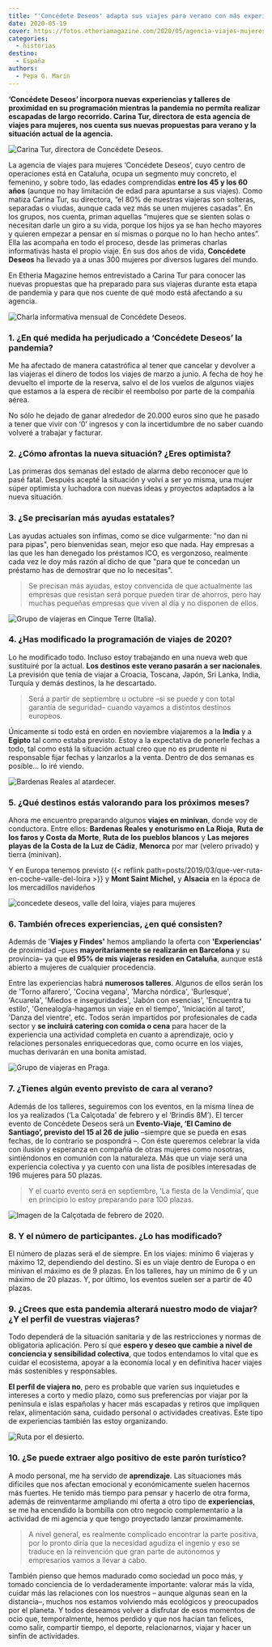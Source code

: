```yaml
---
title: "'Concédete Deseos' adapta sus viajes para verano con más experiencias y talleres de proximidad"
date: 2020-05-19
cover: https://fotos.etheriamagazine.com/2020/05/agencia-viajes-mujeres-valle-del-loira.jpg
categories: 
  - historias
destino: 
  - España
authors: 
  - Pepa G. Marín
---
```


**‘Concédete Deseos’ incorpora nuevas experiencias y talleres de proximidad en su 
programación mientras la pandemia no permita realizar escapadas de largo recorrido. 
Carina Tur, directora de esta agencia de viajes para mujeres, nos cuenta sus nuevas 
propuestas para verano y la situación actual de la agencia.** 

![Carina Tur, directora de Concédete Deseos.](https://fotos.etheriamagazine.com/2020/05/Carina-Tur-concedete-deseos.jpg "Carina Tur, directora de Concédete Deseos.")

La agencia de viajes para mujeres ‘Concédete Deseos’, cuyo centro de operaciones está en 
Cataluña, ocupa un segmento muy concreto, el femenino, y sobre todo, las edades 
comprendidas **entre los 45 y los 60 años** (aunque no hay limitación de edad para 
apuntarse a sus viajes). Como matiza Carina Tur, su directora, “el 80% de nuestras 
viajeras son solteras, separadas o viudas, aunque cada vez más se unen mujeres casadas”. 
En los grupos, nos cuenta, priman aquellas “mujeres que se sienten solas o necesitan 
darle un giro a su vida, porque los hijos ya se han hecho mayores y quieren empezar a 
pensar en sí mismas o porque no lo han hecho antes”. Ella las acompaña en todo el 
proceso, desde las primeras charlas informativas hasta el propio viaje. En sus dos años 
de vida, **Concédete Deseos** ha llevado ya a unas 300 mujeres por diversos lugares del 
mundo. 

En Etheria Magazine hemos entrevistado a Carina Tur para conocer las nuevas propuestas 
que ha preparado para sus viajeras durante esta etapa de pandemia y para que nos cuente 
de qué modo está afectando a su agencia. 

![Charla informativa mensual de Concédete Deseos.](https://fotos.etheriamagazine.com/2020/05/agencia-viajes-mujeres-charla-informativa.jpg "Charla informativa mensual de Concédete Deseos.")

### 1\. ¿En qué medida ha perjudicado a ‘Concédete Deseos’ la pandemia?

Me ha afectado de manera catastrófica al tener que cancelar y devolver a las viajeras el 
dinero de todos los viajes de marzo a junio. A fecha de hoy he devuelto el importe de la 
reserva, salvo el de los vuelos de algunos viajes que estamos a la espera de recibir el 
reembolso por parte de la compañía aérea. 

No sólo he dejado de ganar alrededor de 20.000 euros sino que he pasado a tener que 
vivir con ‘0’ ingresos y con la incertidumbre de no saber cuando volveré a trabajar y 
facturar. 

### 2\. ¿Cómo afrontas la nueva situación? ¿Eres optimista?

Las primeras dos semanas del estado de alarma debo reconocer que lo pasé fatal. Después 
acepté la situación y volví a ser yo misma, una mujer súper optimista y luchadora con 
nuevas ideas y proyectos adaptados a la nueva situación. 

### 3\. ¿Se precisarían más ayudas estatales?

Las ayudas actuales son ínfimas, como se dice vulgarmente: "no dan ni para pipas", pero 
bienvenidas sean, mejor eso que nada. Hay empresas a las que les han denegado los 
préstamos ICO, es vergonzoso, realmente cada vez le doy más razón al dicho de que "para 
que te concedan un préstamo has de demostrar que no lo necesitas". 

> Se precisan más ayudas, estoy convencida de que actualmente las empresas que resistan 
> será porque pueden tirar de ahorros, pero hay muchas pequeñas empresas que viven al día 
> y no disponen de ellos. 

![Grupo de viajeras en Cinque Terre (Italia).](https://fotos.etheriamagazine.com/2020/05/agencia-viajes-mujeres-concedete-deseos.jpg "Grupo de viajeras en Cinque Terre (Italia).")

### 4\. ¿Has modificado la programación de viajes de 2020?

Lo he modificado todo. Incluso estoy trabajando en una nueva web que sustituiré por la 
actual. **Los destinos este verano pasarán a ser nacionales**. La previsión que tenía de 
viajar a Croacia, Toscana, Japón, Sri Lanka, India, Turquía y demás destinos, la he 
descartado. 

> Será a partir de septiembre u octubre –si se puede y con total garantía de seguridad– 
> cuando vayamos a distintos destinos europeos. 

Únicamente si todo está en orden en noviembre viajaremos a la **India** y a **Egipto** 
tal como estaba previsto. Estoy a la expectativa de ponerle fechas a todo, tal como está 
la situación actual creo que no es prudente ni responsable fijar fechas y lanzarlos a la 
venta. Dentro de dos semanas es posible... lo iré viendo. 

![Bardenas Reales al atardecer.](https://fotos.etheriamagazine.com/2019/04/navarra-bardenas-reales.jpg "Bardenas Reales. © Adobe Stock")

### 5\. ¿Qué destinos estás valorando para los próximos meses?

Ahora me encuentro preparando algunos **viajes en minivan**, donde voy de conductora. 
Entre ellos: **Bardenas Reales y enoturismo en La Rioja**, **Ruta de los faros y Costa 
da Morte**, **Ruta de los pueblos blancos** y **Las mejores playas de la Costa de la Luz 
de Cádiz**, **Menorca** por mar (velero privado) y tierra (minivan). 

Y en Europa tenemos previsto {{< reflink 
path=posts/2019/03/que-ver-ruta-en-coche-valle-del-loira >}} y **Mont Saint Michel,** y 
**Alsacia** en la época de los mercadillos navideños 

![concedete deseos, valle del loira, viajes para mujeres](https://fotos.etheriamagazine.com/2020/05/agencia-viajes-mujeres-valle-del-loira.jpg "Grupo de Concédete Deseos en el Valle del Loira (Francia).")

### 6\. También ofreces experiencias, ¿en qué consisten?

Además de '**Viajes y Findes'** hemos ampliando la oferta con **'Experiencias'** de 
proximidad –pues **mayoritariamente se realizarán en Barcelona** y su provincia– ya que 
**el 95% de mis viajeras residen en Cataluña**, aunque está abierto a mujeres de 
cualquier procedencia. 

Entre las experiencias habrá **numerosos talleres**. Algunos de ellos serán los de 
'Torno alfarero', 'Cocina vegana', 'Marcha nórdica', 'Burlesque', 'Acuarela', 'Miedos e 
inseguridades', 'Jabón con esencias', 'Encuentra tu estilo', 'Genealogía-hagamos un 
viaje en el tiempo', 'Iniciación al tarot', 'Danza del vientre', etc. Todos serán 
impartidos por profesionales de cada sector y **se incluirá catering con comida o cena** 
para hacer de la experiencia una actividad completa en cuanto a aprendizaje, ocio y 
relaciones personales enriquecedoras que, como ocurre en los viajes, muchas derivarán en 
una bonita amistad. 

![Grupo de viajeras en Praga.](https://fotos.etheriamagazine.com/2020/05/viajes-mujeres-praga.jpg "Grupo de viajeras en Praga.")

### 7\. ¿Tienes algún evento previsto de cara al verano?

Además de los talleres, seguiremos con los eventos, en la misma línea de los ya 
realizados (‘La Calçotada' de febrero y el ‘Brindis 8M’). El tercer evento de Concédete 
Deseos será un **Evento-Viaje, ‘El Camino de Santiago’, previsto del 15 al 26 de julio** 
–siempre que se pueda en esas fechas, de lo contrario se pospondrá –. Con éste queremos 
celebrar la vida con ilusión y esperanza en compañía de otras mujeres como nosotras, 
sintiéndonos en comunión con la naturaleza. Más que un viaje será una experiencia 
colectiva y ya cuento con una lista de posibles interesadas de 196 mujeres para 50 
plazas. 

> Y el cuarto evento será en septiembre, ‘La fiesta de la Vendimia’, que en principio lo 
> estoy preparando para 100 plazas. 

![Imagen de la Calçotada de febrero de 2020.](https://fotos.etheriamagazine.com/2020/05/calçotada-mujeres-concedete-deseos.jpg "Imagen de la Calçotada de febrero de 2020.")

### 8\. Y el número de participantes. ¿Lo has modificado?

El número de plazas será el de siempre. En los viajes: mínimo 6 viajeras y máximo 12, 
dependiendo del destino. Si es un viaje dentro de Europa o en minivan el máximo es de 9 
plazas. En los talleres, hay un mínimo de 6 y un máximo de 20 plazas. Y, por último, los 
eventos suelen ser a partir de 40 plazas. 

### 9\. ¿Crees que esta pandemia alterará nuestro modo de viajar? ¿Y el perfil de vuestras viajeras?

Todo dependerá de la situación sanitaria y de las restricciones y normas de obligatoria 
aplicación. Pero sí que **espero y deseo que cambie a nivel de conciencia y sensibilidad 
colectiva**, que todos entendamos lo vital que es cuidar el ecosistema, apoyar a la 
economía local y en definitiva hacer viajes más sostenibles y responsables. 

**El perfil de viajera no**, pero es probable que varíen sus inquietudes e intereses a 
corto y medio plazo, como sus preferencias por viajar por la península e islas españolas 
y hacer más escapadas y retiros que impliquen relax, alimentación sana, cuidado personal 
o actividades creativas. Este tipo de experiencias también las estoy organizando. 

![Ruta por el desierto.](https://fotos.etheriamagazine.com/2020/05/Ruta-del-desierto-viajes-para-mujeres.jpg "Ruta por el desierto. © Concédete Deseos")

### 10\. ¿Se puede extraer algo positivo de este parón turístico?

A modo personal, me ha servido de **aprendizaje**. Las situaciones más difíciles que nos 
afectan emocional y económicamente suelen hacernos más fuertes. He tenido más tiempo 
para pensar y hacerlo de otra forma, además de reinventarme ampliando mi oferta a otro 
tipo de **experiencias**, se me ha encendido la bombilla con otro negocio complementario 
a la actividad de mi agencia y que tengo proyectado lanzar proximamente. 

> A nivel general, es realmente complicado encontrar la parte positiva, por lo pronto 
> diría que la necesidad agudiza el ingenio y eso se traduce en la reinvención que gran 
> parte de autónomos y empresarios vamos a llevar a cabo. 

También pienso que hemos madurado como sociedad un poco más, y tomado conciencia de lo 
verdaderamente importante: valorar más la vida, cuidar más las relaciones con los 
nuestros – aunque algunas sean en la distancia–, muchos nos estamos volviendo más 
ecológicos y preocupados por el planeta. Y todos deseamos volver a disfrutar de esos 
momentos de ocio que, temporalmente, hemos perdido y que nos hacían tan felices, como 
salir, compartir tiempo, el deporte, relacionarnos, viajar y hacer un sinfín de 
actividades.
